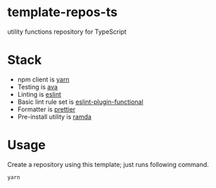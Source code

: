 # template-repos-ts

utility functions repository for TypeScript

# Stack

- npm client is [yarn](https://github.com/yarnpkg/yarn)
- Testing is [ava](https://github.com/avajs/ava)
- Linting is [eslint](https://github.com/eslint/eslint)
- Basic lint rule set is [eslint-plugin-functional](https://github.com/jonaskello/eslint-plugin-functional)
- Formatter is [prettier](https://github.com/prettier/prettier)
- Pre-install utility is [ramda](https://github.com/ramda/ramda)

# Usage

Create a repository using this template; just runs following command.

```bash
yarn
```
